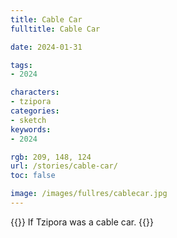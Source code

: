 ```yaml
---
title: Cable Car
fulltitle: Cable Car

date: 2024-01-31

tags:
- 2024

characters:
- tzipora
categories:
- sketch
keywords:
- 2024

rgb: 209, 148, 124
url: /stories/cable-car/
toc: false

image: /images/fullres/cablecar.jpg
---
```

{{<note caption>}}
If Tzipora was a cable car.
{{</note>}}